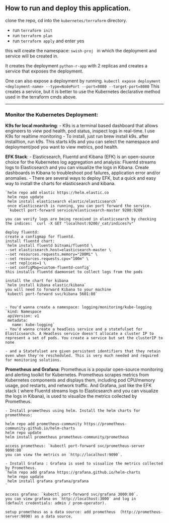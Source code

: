 ## How to run and deploy this application.

clone the repo,
cd into the `kubernetes/terraform` directory. 
- run `terraform init`
- run `terraform plan`
- run `terraform apply` and enter yes

this will create the namespace: `swish-proj ` in which the deployment and service will be created in.

It creates the deployment `python-r-app` with 2 replicas and creates a service that exposes the deployment.

One can also expose a deployment by running.
`kubectl expose deployment <deployment-name> --type=NodePort --port=8080 --target-port=8080`
This creates a service, but it is better to use the Kubernetes declarative method used in the terraform cmds above.

---

### Monitor the Kubernetes Deployment:


**K9s for local monitoring**:
    - K9s is a terminal based dashboard that allows engineers to view pod health, pod status, inspect logs in real-time. I use K9s for realtime monitoring
    - To install, just run brew install k9s. after installtion, run k9s. This starts k9s and you can select the namespace and deployment/pod you want to view metrics, pod health.

**EFK Stack**:
    - Elasticsearch, Fluentd and Kibana (EFK) is an open-source choice for the Kubernetes log aggregation and analysis: Fluentd streams logs to Elasticsearch and you can visualize the logs in Kibana. Create dashboards in Kibana to troubleshoot pod failures, application error and/or anomalies.
    - There are several ways to deploy EFK, but a quick and easy way to install the charts for elasticsearch and kibana.

    `helm repo add elastic https://helm.elastic.co
     helm repo update
     helm install elasticsearch elastic/elasticsearch`
     once elasticsearch is running, you can port forward the service.
     `kubectl port-forward service/elasticsearch-master 9200:9200`
    
    you can verify logs are being received in elasticsearch by checking the indices: `curl -X GET "localhost:9200/_cat/indices?v"`

    deploy fluentd:
    create a configmap for fluentd.
    install fluentd chart:
    `helm install fluentd bitnami/fluentd \
    --set elasticsearch.host=elasticsearch-master \
    --set resources.requests.memory="200Mi" \
    --set resources.requests.cpu="100m" \
    --set replicas=1 \
    --set configMap=custom-fluentd-config`
    this installs fluentd daemonset to collect logs from the pods

    install the chart for kibana
    `helm install kibana elastic/kibana`
    you will need to forward Kibana to your machine
    `kubectl port-forward svc/kibana 5601:80`


    - You'd wanna create a namespace: logging/monitoring/kube-logging
    `kind: Namespace
     apiVersion: v1
     metadata:
       name: kube-logging`
    - You'd wanna create a headless service and a statefulset for Elasticsearch. A Headless service doesn't allocate a cluster IP to represent a set of pods. You create a service but set the clusterIP to none
   
    - and a Statefulset are given persistent identifiers that they retain even when they're rescheduled. This is very much needed and required for monitoring solutions.

**Prometheus and Grafana**: 
    Prometheus is a popular open-source monitoring and  alerting toolkit for Kubernetes. Prometheus scrapes metrics from Kubernetes components and displays them, including pod CPU/memory usage, pod restarts, and network traffic. And Grafana, just like the EFK stack ( where Fluentd streams logs to Elasticsearch and you can visualize the logs in Kibana), is used to visualize the metrics collected by Prometheus.

    - Install prometheus using helm. Install the helm charts for promethheus:
    `
    helm repo add prometheus-community https://prometheus-community.github.io/helm-charts
    helm repo update
    helm install prometheus prometheus-community/prometheus
    `
    access prometheus: `kubectl port-forward svc/prometheus-server 9090:80`
    you can view the metrics on `http://localhost:9090`. 

    - Install Grafana : Grafana is used to visualize the metrics collected by Prometheus.
    `helm repo add grafana https://grafana.github.io/helm-charts
     helm repo update
     helm install grafana grafana/grafana
    `

    access grafana: `kubectl port-forward svc/grafana 3000:80`.
    you can view grafana on `http://localhost:3000` and log in 
    (default credentials: admin / prom-operator).

    setup prometheus as a data source: add prometheus  (http://prometheus-server:9090) as a data source.




